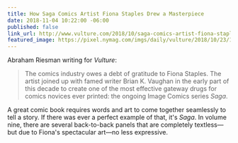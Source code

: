 ```yaml
---
title: How Saga Comics Artist Fiona Staples Drew a Masterpiece
date: 2018-11-04 10:22:00 -06:00
published: false
link_url: http://www.vulture.com/2018/10/saga-comics-artist-fiona-staples-sketches-script.html
featured_image: https://pixel.nymag.com/imgs/daily/vulture/2018/10/23/17-saga-lede-2.w1200.h630.jpg
---
```


Abraham Riesman writing for *Vulture*:

> The comics industry owes a debt of gratitude to Fiona Staples. The artist joined up with famed writer Brian K. Vaughan in the early part of this decade to create one of the most effective gateway drugs for comics novices ever printed: the ongoing Image Comics series *Saga*.

A great comic book requires words and art to come together seamlessly to tell a story. If there was ever a perfect example of that, it's *Saga*. In volume nine, there are several back-to-back panels that are completely textless—but due to Fiona's spectacular art—no less expressive.
